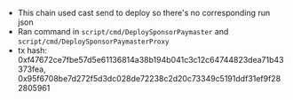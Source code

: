 - This chain used cast send to deploy so there's no corresponding run json
- Ran command in `script/cmd/DeploySponsorPaymaster` and `script/cmd/DeploySponsorPaymasterProxy`
- tx hash: 0xf47672ce7fbe57d5e61136814a38b194b041c3c12c64744823dea71b43373fea, 0x95f6708be7d272f5d3dc028de72238c2d20c73349c5191ddf31ef9f282805961 